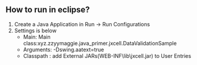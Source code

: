 ## How to run in eclipse?
1. Create a Java Application in Run -> Run Configurations
2. Settings is below
    * Main:
    	Main class:xyz.zzyymaggie.java_primer.jxcell.DataValidationSample
    * Arguments: 
    	-Dswing.aatext=true
    * Classpath : 
    	add External JARs(WEB-INF\lib\jxcell.jar) to User Entries